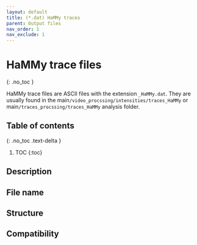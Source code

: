 ```yaml
---
layout: default
title: (*.dat) HaMMy traces
parent: Output files
nav_order: 1
nav_exclude: 1
---
```



# HaMMy trace files
{: .no_toc }

HaMMy trace files are ASCII files with the extension `_HaMMy.dat`. They are usually found in the main`/video_procssing/intensities/traces_HaMMy` or main`/traces_procssing/traces_HaMMy` analysis folder.

## Table of contents
{: .no_toc .text-delta }

1. TOC
{:toc}

## Description

## File name

## Structure

## Compatibility
